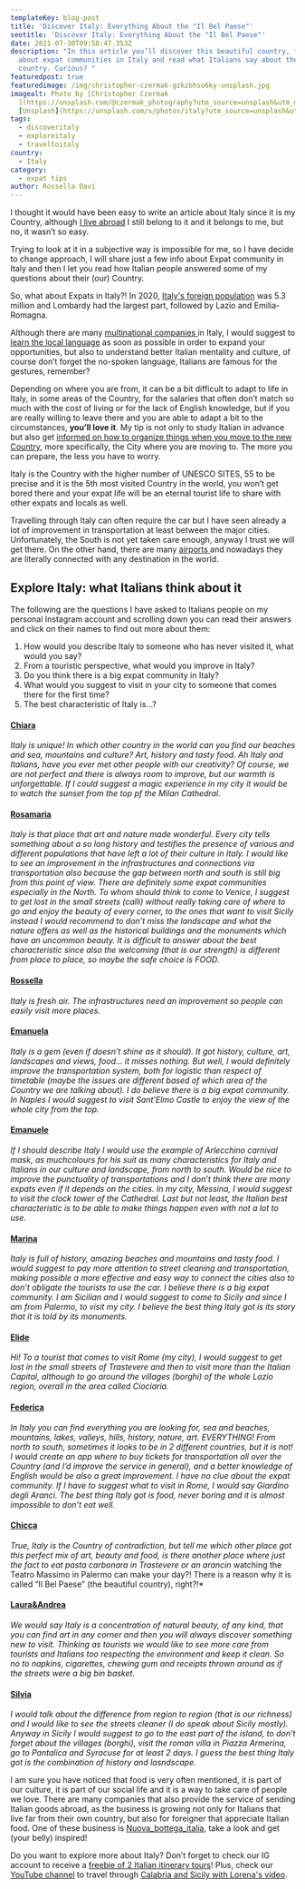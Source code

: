 ```yaml
---
templateKey: blog-post
title: 'Discover Italy: Everything About the "Il Bel Paese"'
seotitle: 'Discover Italy: Everything About the "Il Bel Paese"'
date: 2021-07-30T09:58:47.353Z
description: "In this article you’ll discover this beautiful country, find out
  about expat communities in Italy and read what Italians say about their
  country. Curious? "
featuredpost: true
featuredimage: /img/christopher-czermak-gzkzbhso6ky-unsplash.jpg
imagealt: Photo by [Christopher Czermak
  ](https://unsplash.com/@czermak_photography?utm_source=unsplash&utm_medium=referral&utm_content=creditCopyText)on
  [Unsplash](https://unsplash.com/s/photos/italy?utm_source=unsplash&utm_medium=referral&utm_content=creditCopyText)
tags:
  - discoveritaly
  - exploreitaly
  - traveltoitaly
country:
  - Italy
category:
  - expat tips
author: Rossella Daví
---
```

I thought it would have been easy to write an article about Italy since it is my Country, although [I live abroad](https://www.thexpatmagazine.com/blog/2020-10-10-you-have-the-expat-advantage) I still belong to it and it belongs to me, but no, it wasn’t so easy.

Trying to look at it in a subjective way is impossible for me, so I have decide to change approach, I will share just a few info about Expat community in Italy and then I let you read how Italian people answered some of my questions about their (our) Country.

So, what about Expats in Italy?! In 2020, [Italy's foreign population](https://www.statista.com/statistics/991546/number-of-foreigners-by-region-italy/) was 5.3 million and Lombardy had the largest part, followed by Lazio and Emilia-Romagna.

Although there are many [multinational companies ](https://en.wikipedia.org/wiki/Category:Multinational_companies_headquartered_in_Italy)in Italy, I would suggest to [learn the local language](https://www.thexpatmagazine.com/blog/2018-03-23-how-to-learn-a-new-language-in-5-tips) as soon as possible in order to expand your opportunities, but also to understand better Italian mentality and culture, of course don’t forget the no-spoken language, Italians are famous for the gestures, remember?

Depending on where you are from, it can be a bit difficult to adapt to life in Italy, in some areas of the Country, for the salaries that often don’t match so much with the cost of living or for the lack of English knowledge, but if you are really willing to leave there and you are able to adapt a bit to the circumstances, **you’ll love it**. My tip is not only to study Italian in advance but also get [informed on how to organize things when you move to the new Country](https://www.youtube.com/watch?v=PfeLpetiGck&t=293s), more specifically, the City where you are moving to. The more you can prepare, the less you have to worry.

Italy is the Country with the higher number of UNESCO SITES, 55 to be precise and it is the 5th most visited Country in the world, you won’t get bored there and your expat life will be an eternal tourist life to share with other expats and locals as well.

Travelling through Italy can often require the car but I have seen already a lot of improvement in transportation at least between the major cities. Unfortunately, the South is not yet taken care enough, anyway I trust we will get there. On the other hand, there are many [airports ](https://airmundo.com/en/countries/italy/)and nowadays they are literally connected with any destination in the world.

## **Explore Italy: what Italians think about it**

The following are the questions I have asked to Italians people on my personal Instagram account and scrolling down you can read their answers and click on their names to find out more about them:

1. How would you describe Italy to someone who has never visited it, what would you say?
2. From a touristic perspective, what would you improve in Italy?
3. Do you think there is a big expat community in Italy?
4. What would you suggest to visit in your city to someone that comes there for the first time?
5. The best characteristic of Italy is…?

#### [Chiara](https://www.instagram.com/chiara_porrati/?hl=en)

*Italy is unique! In which other country in the world can you find our beaches and sea, mountains and culture? Art, history and tasty food. Ah Italy and Italians, have you ever met other people with our creativity? Of course, we are not perfect and there is always room to improve, but our warmth is unforgettable. If I could suggest a magic experience in my city it would be to watch the sunset from the top pf the Milan Cathedral.*[](https://www.instagram.com/chiara_porrati/?hl=en)

#### [Rosamaria](https://www.instagram.com/sicilia_aprimavista/?hl=en)

*Italy is that place that art and nature made wonderful. Every city tells something about a so long history and testifies the presence of various and different populations that have left a lot of their culture in Italy. I would like to see an improvement in the infrastructures and connections via transportation also because the gap between north and south is still big from this point of view. There are definitely some expat communities especially in the North. To whom should think to come to Venice, I suggest to get lost in the small streets (calli) without really taking care of where to go and enjoy the beauty of every corner, to the ones that want to visit Sicily instead I would recommend to don’t miss the landscape and what the nature offers as well as the historical buildings and the monuments which have an uncommon beauty. It is difficult to answer about the best characteristic since also the welcoming (that is our strength) is different from place to place, so maybe the safe choice is FOOD.*[](https://www.instagram.com/sicilia_aprimavista/?hl=en)

#### [Rossella](https://www.instagram.com/siciliama_/?hl=en)

*Italy is fresh air. The infrastructures need an improvement so people can easily visit more places.*[](https://www.instagram.com/siciliama_/?hl=en)

#### [Emanuela](https://www.instagram.com/viaggiecannella/?hl=en)

*Italy is a gem (even if doesn’t shine as it should). It got history, culture, art, landscapes and views, food… it misses nothing. But well, I would definitely improve the transportation system, both for logistic than respect of timetable (maybe the issues are different based of which area of the Country we are talking about). I do believe there is a big expat community. In Naples I would suggest to visit Sant’Elmo Castle to enjoy the view of the whole city from the top.*[](https://www.instagram.com/viaggiecannella/?hl=en)

#### [Emanuele](https://www.instagram.com/lelepapa861/?hl=en)

*If I should describe Italy I would use the example of Arlecchino carnival mask, as muchcolours for his suit as many characteristics for Italy and Italians in our culture and landscape, from north to south. Would be nice to improve the punctuality of transportations and I don’t think there are many expats even if it depends on the cities. In my city, Messina, I would suggest to visit the clock tower of the Cathedral. Last but not least, the Italian best characteristic is to be able to make things happen even with not a lot to use.*[](https://www.instagram.com/lelepapa861/?hl=en)

#### [Marina](https://www.instagram.com/my_tiny_alice/?hl=en)

*Italy is full of history, amazing beaches and mountains and tasty food. I would suggest to pay more attention to street cleaning and transportation, making possible a more effective and easy way to connect the cities also to don’t obligate the tourists to use the car. I believe there is a big expat community. I am Sicilian and I would suggest to come to Sicily and since I am from Palermo, to visit my city. I believe the best thing Italy got is its story that it is told by its monuments.*[](https://www.instagram.com/my_tiny_alice/?hl=en)

#### [Elide](https://www.instagram.com/tempoliberoedintorni/?hl=en)

*Hi! To a tourist that comes to visit Rome (my city), I would suggest to get lost in the small streets of Trastevere and then to visit more than the Italian Capital, although to go around the villages (borghi) of the whole Lazio region, overall in the area called Ciociaria.*[](https://www.instagram.com/tempoliberoedintorni/?hl=en)

#### [Federica](https://www.instagram.com/fe_vig/?hl=en)

*In Italy you can find everything you are looking for, sea and beaches, mountains, lakes, valleys, hills, history, nature, art. EVERYTHING! From north to south, sometimes it looks to be in 2 different countries, but it is not! I would create an app where to buy tickets for transportation all over the Country (and I’d improve the service in general), and a better knowledge of English would be also a great improvement. I have no clue about the expat community. If I have to suggest what to visit in Rome, I would say Giardino degli Aranci. The best thing Italy got is food, never boring and it is almost impossible to don’t eat well.*[](https://www.instagram.com/fe_vig/?hl=en)

#### [Chicca](https://www.instagram.com/frankie_musso/?hl=en)

*True, Italy is the Country of contradiction, but tell me which other place got this perfect mix of art, beauty and food, is there another place where just the fact to eat pasta carbonara in Trastevere or an arancin* watching the Teatro Massimo in Palermo can make your day?! There is a reason why it is called “Il Bel Paese” (the beautiful country), right?!*[](https://www.instagram.com/frankie_musso/?hl=en)

#### [Laura&Andrea](https://www.instagram.com/tripnchips/?hl=en)

*We would say Italy is a concentration of natural beauty, of any kind, that you can find art in any corner and then you will always discover something new to visit. Thinking as tourists we would like to see more care from tourists and Italians too respecting the environment and keep it clean. So no to napkins, cigarettes, chewing gum and receipts thrown around as if the streets were a big bin basket.*[](https://www.instagram.com/tripnchips/?hl=en)

#### [Silvia](https://www.instagram.com/silvia.guida.sicilia/?hl=en)

*I would talk about the difference from region to region (that is our richness) and I would like to see the streets cleaner (I do speak about Sicily mostly). Anyway in Sicily I would suggest to go to the east part of the island, to don’t forget about the villages (borghi), visit the roman villa in Piazza Armerina, go to Pantalica and Syracuse for at least 2 days. I guess the best thing Italy got is the combination of history and lasndscape.*[](https://www.instagram.com/silvia.guida.sicilia/?hl=en)

I am sure you have noticed that food is very often mentioned, it is part of our culture, it is part of our social life and it is a way to take care of people we love. There are many companies that also provide the service of sending Italian goods abroad, as the business is growing not only for Italians that live far from their own country, but also for foreigner that appreciate Italian food. One of these business is [Nuova_bottega_italia](https://l.instagram.com/?u=http%3A%2F%2Fwww.nuovabottegaitalia.com%2F&e=AT0qv7EmoxRG3E-VtknDt8jjV0tKiXFMwF9VKVppNXcwxmNswVAD5ZD0wRtGtq-RfZvC8n00P86Ptn0UsuxdlfKR95sp887srKb8KHkJov-wtR7eh6p-DtNQTzI), take a look and get (your belly) inspired!

Do you want to explore more about Italy? Don’t forget to check our IG account to receive a [freebie of 2 Italian itinerary tours](https://www.instagram.com/p/CR3noDSHUSS/?utm_source=ig_web_copy_link)! Plus, check our [YouTube channel](https://www.youtube.com/channel/UCklnL4k6pw-LDU4Cvp6mNBQ) to travel through [Calabria and Sicily with Lorena's video](https://www.youtube.com/watch?v=_woU5-3SzeM).